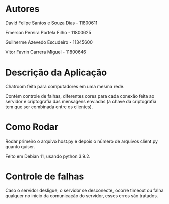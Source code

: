 # Autores

David Felipe Santos e Souza Dias - 11800611

Emerson Pereira Portela Filho - 11800625

Guilherme Azevedo Escudeiro - 11345600

Vitor Favrin Carrera Miguel - 11800646

# Descrição da Aplicação
Chatroom feita para computadores em uma mesma rede.

Contém controle de falhas, diferentes cores para cada conexão feita ao servidor e criptografia das mensagens enviadas (a chave da criptografia tem que ser combinada entre os clientes).

# Como Rodar
Rodar primeiro o arquivo host.py e depois o número de arquivos client.py quanto quiser.

Feito em Debian 11, usando python 3.9.2.

# Controle de falhas
Caso o servidor desligue, o servidor se desconecte, ocorre timeout ou falha qualquer no inicio da comunicação do servidor, esses erros são tratados.
